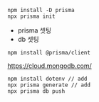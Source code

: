 ```shell
npm install -D prisma
npx prisma init
```

- prisma 셋팅
- db 셋팅

```shell
npm install @prisma/client
```

https://cloud.mongodb.com/

```shell
npm install dotenv // add
npx prisma generate // add
npx prisma db push
```